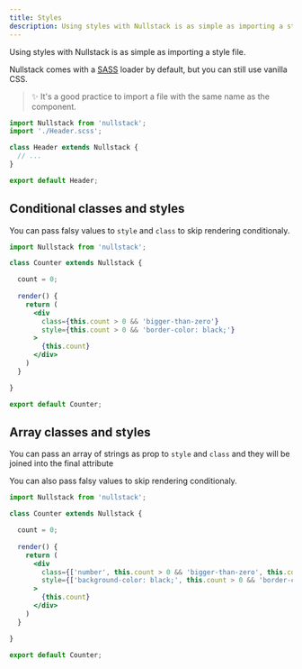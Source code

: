 ```yaml
---
title: Styles
description: Using styles with Nullstack is as simple as importing a style file
---
```


Using styles with Nullstack is as simple as importing a style file.

Nullstack comes with a [SASS](https://sass-lang.com) loader by default, but you can still use vanilla CSS.

> ✨ It's a good practice to import a file with the same name as the component.

```jsx
import Nullstack from 'nullstack';
import './Header.scss';

class Header extends Nullstack {
  // ...
}

export default Header;
```


## Conditional classes and styles

You can pass falsy values to `style` and `class` to skip rendering conditionaly.

```jsx
import Nullstack from 'nullstack';

class Counter extends Nullstack {

  count = 0;
  
  render() {
    return (
      <div 
        class={this.count > 0 && 'bigger-than-zero'}
        style={this.count > 0 && 'border-color: black;'}
      > 
        {this.count}
      </div>
    )
  }

}

export default Counter;
```

## Array classes and styles

You can pass an array of strings as prop to `style` and `class` and they will be joined into the final attribute

You can also pass falsy values to skip rendering conditionaly.

```jsx
import Nullstack from 'nullstack';

class Counter extends Nullstack {

  count = 0;
  
  render() {
    return (
      <div 
        class={['number', this.count > 0 && 'bigger-than-zero', this.count % 2 === 0 ? 'even' : 'odd' ]}
        style={['background-color: black;', this.count > 0 && 'border-color: black;', this.count % 2 === 0 ? 'color: blue;' : 'color-red;' ]}
      > 
        {this.count}
      </div>
    )
  }

}

export default Counter;
```